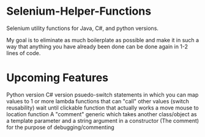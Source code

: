 # Selenium-Helper-Functions
Selenium utility functions for Java, C#, and python versions.

My goal is to eliminate as much boilerplate as possible and make it in such a way that anything you have already been done can be done again in 1-2 lines of code. 

# Upcoming Features
Python version
C# version
psuedo-switch statements in which you can map values to 1 or more lambda functions that can "call" other values (switch reusability) 
wait until clickable function that actually works
a move mouse to location function
A "comment" generic which takes another class/object as a template parameter and a string argument in a constructor (The comment) for the purpose of debugging/commenting
